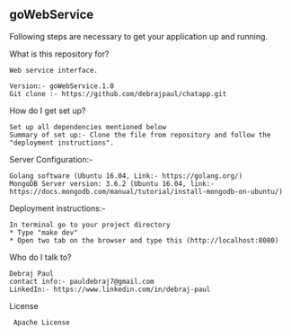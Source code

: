 ## goWebService

Following steps are necessary to get your application up and running.

What is this repository for?

    Web service interface.

    Version:- goWebService.1.0
    Git clone :- https://github.com/debrajpaul/chatapp.git

How do I get set up?

    Set up all dependencies mentioned below
    Summary of set up:- Clone the file from repository and follow the "deployment instructions".

Server Configuration:-

    Golang software (Ubuntu 16.04, Link:- https://golang.org/)
    MongoDB Server version: 3.6.2 (Ubuntu 16.04, link:- https://docs.mongodb.com/manual/tutorial/install-mongodb-on-ubuntu/)

Deployment instructions:-

    In terminal go to your project directory
    * Type "make dev"
    * Open two tab on the browser and type this (http://localhost:8080)

Who do I talk to?

    Debraj Paul
    contact info:- pauldebraj7@gmail.com
    LinkedIn:- https://www.linkedin.com/in/debraj-paul

License

     Apache License
